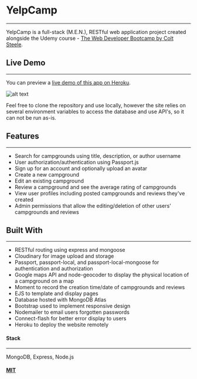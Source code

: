
# YelpCamp
---

YelpCamp is a full-stack (M.E.N.), RESTful web application project created alongside the Udemy course - [The Web Developer Bootcamp by Colt Steele](https://www.udemy.com/the-web-developer-bootcamp/).

## Live Demo
---
You can preview a [live demo of this app on Heroku](https://yelpcamp-isaac.herokuapp.com/).

![alt text](https://i.imgur.com/MvgCSc0.jpg "Landing Page")

Feel free to clone the repository and use locally, however the site relies on several environment variables to access the database and use API's, so it can not be run as-is.

## Features
---
* Search for campgrounds using title, description, or author username
* User authorization/authentication using Passport.js
* Sign up for an account and optionally upload an avatar
* Create a new campground
* Edit an existing campground
* Review a campground and see the average rating of campgrounds
* View user profiles including posted campgrounds and reviews they've created
* Admin permissions that allow the editing/deletion of other users' campgrounds and reviews

## Built With
---
* RESTful routing using express and mongoose
* Cloudinary for image upload and storage
* Passport, passport-local, and passport-local-mongoose for authentication and authorization
* Google maps API and node-geocoder to display the physical location of a campground on a map
* Moment to record the creation time/date of campgrounds and reviews
* EJS to template and display pages
* Database hosted with MongoDB Atlas
* Bootstrap used to implement responsive design
* Nodemailer to email users forgotten passwords
* Connect-flash for better error display to users
* Heroku to deploy the website remotely

#### Stack
---
MongoDB, Express, Node.js

#### [MIT](./LICENSE)